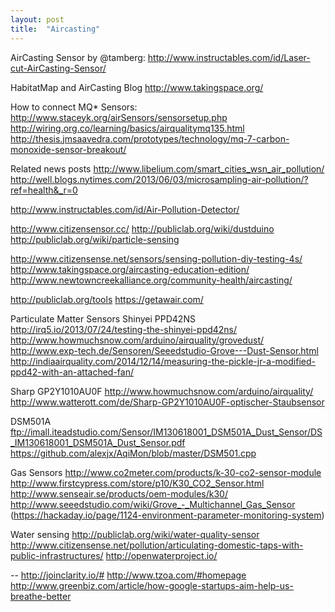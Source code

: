 ```yaml
---
layout: post
title:  "Aircasting"
---
```


AirCasting Sensor by @tamberg:
http://www.instructables.com/id/Laser-cut-AirCasting-Sensor/

HabitatMap and AirCasting Blog
http://www.takingspace.org/

How to connect MQ* Sensors:
http://www.staceyk.org/airSensors/sensorsetup.php
http://wiring.org.co/learning/basics/airqualitymq135.html
http://thesis.jmsaavedra.com/prototypes/technology/mq-7-carbon-monoxide-sensor-breakout/

Related news posts
http://www.libelium.com/smart_cities_wsn_air_pollution/
http://well.blogs.nytimes.com/2013/06/03/microsampling-air-pollution/?ref=health&_r=0

http://www.instructables.com/id/Air-Pollution-Detector/

http://www.citizensensor.cc/
http://publiclab.org/wiki/dustduino
http://publiclab.org/wiki/particle-sensing

http://www.citizensense.net/sensors/sensing-pollution-diy-testing-4s/
http://www.takingspace.org/aircasting-education-edition/
http://www.newtowncreekalliance.org/community-health/aircasting/

http://publiclab.org/tools
https://getawair.com/

Particulate Matter Sensors
Shinyei PPD42NS
http://irq5.io/2013/07/24/testing-the-shinyei-ppd42ns/
http://www.howmuchsnow.com/arduino/airquality/grovedust/
http://www.exp-tech.de/Sensoren/Seeedstudio-Grove---Dust-Sensor.html
http://indiaairquality.com/2014/12/14/measuring-the-pickle-jr-a-modified-ppd42-with-an-attached-fan/

Sharp GP2Y1010AU0F
http://www.howmuchsnow.com/arduino/airquality/
http://www.watterott.com/de/Sharp-GP2Y1010AU0F-optischer-Staubsensor

DSM501A
ftp://imall.iteadstudio.com/Sensor/IM130618001_DSM501A_Dust_Sensor/DS_IM130618001_DSM501A_Dust_Sensor.pdf
https://github.com/alexjx/AqiMon/blob/master/DSM501.cpp

Gas Sensors
http://www.co2meter.com/products/k-30-co2-sensor-module
http://www.firstcypress.com/store/p10/K30_CO2_Sensor.html
http://www.senseair.se/products/oem-modules/k30/
http://www.seeedstudio.com/wiki/Grove_-_Multichannel_Gas_Sensor (https://hackaday.io/page/1124-environment-parameter-monitoring-system)

Water sensing
http://publiclab.org/wiki/water-quality-sensor
http://www.citizensense.net/pollution/articulating-domestic-taps-with-public-infrastructures/
http://openwaterproject.io/


--
http://joinclarity.io/#
http://www.tzoa.com/#homepage
http://www.greenbiz.com/article/how-google-startups-aim-help-us-breathe-better
